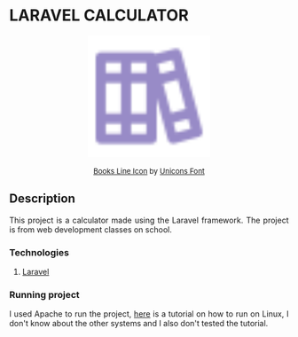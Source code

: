 # LARAVEL CALCULATOR

<p align="center">
  <img width="220" src="./assets/books.svg">
</p>  

<p style="font-size: 13px" align="center">
  <a href="https://iconscout.com/icons/books" target="_blank">Books Line Icon</a> by <a href="https://iconscout.com/contributors/unicons" target="_blank">Unicons Font</a>
</p>

## Description

<p align="justify">
  This project is a calculator made using the Laravel framework. The project is from web development classes on school.
</p>

### Technologies

1. <a href="https://laravel.com/" >Laravel</a>

### Running project

<p align="justify">I used Apache to run the project, <a href="https://www.codecheef.org/article/how-to-deploy-laravel-project-with-apache-and-linux-server" >here</a> is a tutorial on how to run on Linux, I don't know about the other systems and I also don't tested the tutorial.</p>
